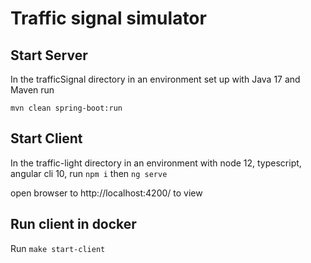 # Traffic signal simulator

## Start Server

In the trafficSignal directory in an environment set up with Java 17 and Maven run

`mvn clean spring-boot:run`

## Start Client

In the traffic-light directory in an environment with node 12, typescript, angular cli 10, run `npm i` then `ng serve`

open browser to http://localhost:4200/ to view

## Run client in docker

Run `make start-client`